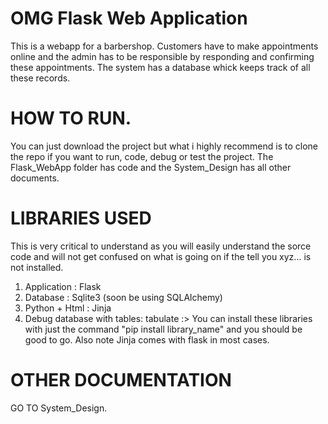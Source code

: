# OMG Flask Web Application
This is a webapp for a barbershop. 
Customers have to make appointments online and the admin has to be responsible by responding and confirming these appointments. The system has a database whick keeps track of all these records.

# HOW TO RUN.
You can just download the project but what i highly recommend is to clone the repo if you want to run, code, debug or test the project.
The Flask_WebApp folder has code and the System_Design has all other documents.

# LIBRARIES USED
This is very critical to understand as you will easily understand the sorce code and will not get confused on what is going on if the tell you xyz... is not installed.
1. Application : Flask
2. Database : Sqlite3 (soon be using SQLAlchemy)
3. Python + Html : Jinja
4. Debug database with tables: tabulate
:> You can install these libraries with just the command "pip install library_name" and you should be good to go. Also note Jinja comes with flask in most cases.


# OTHER DOCUMENTATION
GO TO System_Design.


